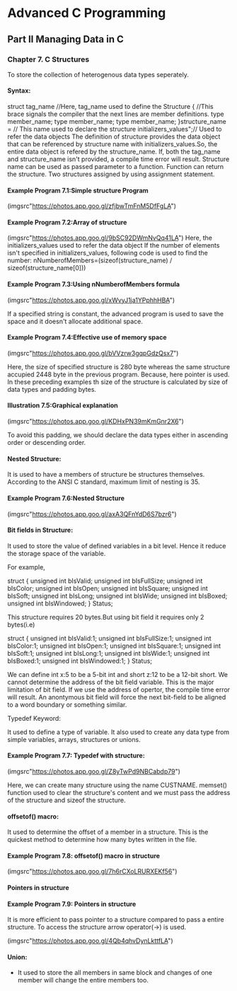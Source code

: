 # Advanced C Programming

## Part II Managing Data in C 

### Chapter 7. C Structures

To store the collection of heterogenous data types seperately.

#### Syntax:

struct tag_name //Here, tag_name used to define the Structure { //This brace signals the compiler that the next lines are member definitions.
    type member_name;
    type member_name;
    type member_name;
}structure_name = // This name used to declare the structure
 initializers_values";// Used to refer the data objects
The definition of structure provides the data object that can be referenced by structure name with initializers_values.So, the entire data object is refered by the structure_name.
If, both the tag_name and structure_name isn't provided, a compile time error will result. 
Structure name can be used as passed parameter to a function. Function can return the structure.
Two structures assigned by using assignment statement.

#### Example Program 7.1:Simple structure Program

(imgsrc"https://photos.app.goo.gl/zfjbwTmFnM5DfFgLA")

#### Example Program 7.2:Array of structure 

(imgsrc"https://photos.app.goo.gl/9bSC92DWmNvQq41LA")
Here, the initializers_values used to refer the data object
If the number of elements isn't specified in initializers_values, following code is used to find the number:
nNumberofMembers=(sizeof(structure_name) / sizeof(structure_name[0]))

#### Example Program 7.3:Using nNumberofMembers formula

(imgsrc"https://photos.app.goo.gl/xWvyJ1ja1YPphhHBA")

If a specified string is constant, the advanced program is used to save the space and it doesn't allocate additional space. 

#### Example Program 7.4:Effective use of memory space

(imgsrc"https://photos.app.goo.gl/bVVzrw3gqpGdzQsx7")

Here, the size of specified structure is 280 byte whereas the same structure accupied 2448 byte in the previous program. Because, here pointer is used. In these preceding examples th size of the structure is calculated by size of data types and padding bytes.

#### Illustration 7.5:Graphical explanation

(imgsrc"https://photos.app.goo.gl/KDHxPN39mKmGnr2X6")

To avoid this padding, we should declare the data types either in ascending order or descending order.

#### Nested Structure:

It is used to have a members of structure be structures themselves.
According to the ANSI C standard, maximum limit of nesting is 35.

#### Example Program 7.6:Nested Structure

(imgsrc"https://photos.app.goo.gl/axA3QFnYdD6S7bzr6")

#### Bit fields in Structure:

It used to store the value of defined variables in a bit level. Hence it reduce the storage space of the variable. 

For example,

struct {
unsigned int bIsValid;
unsigned int bIsFullSize;
unsigned int bIsColor;
unsigned int bIsOpen;
unsigned int bIsSquare;
unsigned int bIsSoft;
unsigned int bIsLong;
unsigned int bIsWide;
unsigned int bIsBoxed;
unsigned int bIsWindowed;
} Status;

This structure requires 20 bytes.But using bit field it requires only 2 bytes(i.e)

struct {
unsigned int bIsValid:1;
unsigned int bIsFullSize:1;
unsigned int bIsColor:1;
unsigned int bIsOpen:1;
unsigned int bIsSquare:1;
unsigned int bIsSoft:1;
unsigned int bIsLong:1;
unsigned int bIsWide:1;
unsigned int bIsBoxed:1;
unsigned int bIsWindowed:1;
} Status;

We can define int x:5 to be a 5-bit int and short z:12 to be a 12-bit short. We cannot determine the address of the bit field variable. This is the major limitation of bit field. If we use the address of opertor, the compile time error will result. An anontymous bit field will force the next bit-field to be aligned to a word boundary or something similar.

Typedef Keyword:

It used to define a type of variable. It also used to create any data type from simple variables, arrays, structures or unions.

#### Example Program 7.7: Typedef with structure:

(imgsrc"https://photos.app.goo.gl/Z8yTwPd9NBCabdp79")

Here, we can create many structure using the name CUSTNAME. memset() function used to clear the structure's content and we must pass the address of the structure and sizeof the structure.

#### offsetof() macro:

It used to determine the offset of a member in a structure.
This is the quickest method to determine how many bytes written in the file.

#### Example Program 7.8: offsetof() macro in structure

(imgsrc"https://photos.app.goo.gl/7h6rCXoLRURXEKf56")

#### Pointers in structure


#### Example Program 7.9: Pointers in structure

It is more efficient to pass pointer to a structure compared to pass a entire structure.
To access the structure arrow operator(->) is used.

(imgsrc"https://photos.app.goo.gl/4Qb4qhvDynLkttfLA")

#### Union:

* It used to store the all members in same block and changes of one member will change the entire members too.